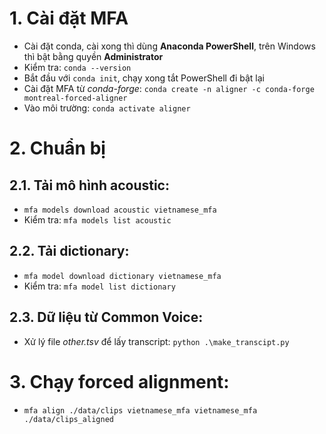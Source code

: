 # 1. Cài đặt MFA
- Cài đặt conda, cài xong thì dùng **Anaconda PowerShell**, trên Windows thì bật bằng quyền **Administrator**
- Kiểm tra: `conda --version`
- Bắt đầu với `conda init`, chạy xong tắt PowerShell đi bật lại
- Cài đặt MFA từ *conda-forge*:
`conda create -n aligner -c conda-forge montreal-forced-aligner`
- Vào môi trường: `conda activate aligner`
# 2. Chuẩn bị
## 2.1. Tải mô hình acoustic:
- `mfa models download acoustic vietnamese_mfa`
- Kiểm tra: `mfa models list acoustic`
## 2.2. Tải dictionary:
- `mfa model download dictionary vietnamese_mfa`
- Kiểm tra: `mfa model list dictionary`
## 2.3. Dữ liệu từ Common Voice:
- Xử lý file *other.tsv* để lấy transcript: `python .\make_transcipt.py`
# 3. Chạy forced alignment:
- `mfa align ./data/clips vietnamese_mfa vietnamese_mfa ./data/clips_aligned`
